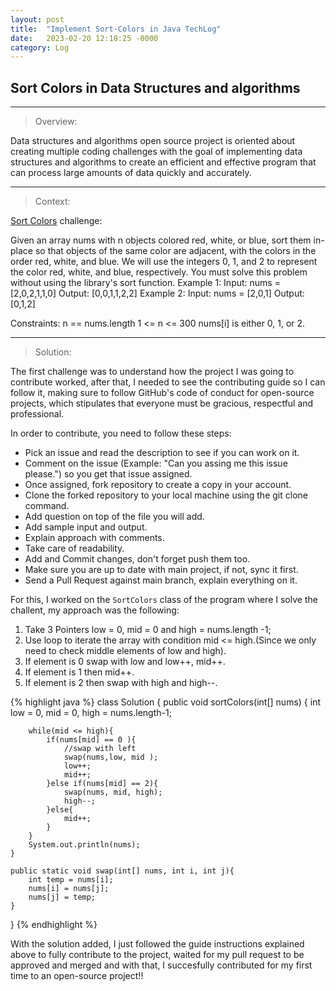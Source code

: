 ```yaml
---
layout: post
title:  "Implement Sort-Colors in Java TechLog"
date:   2023-02-20 12:18:25 -0000
category: Log
---
```

## Sort Colors in Data Structures and algorithms

------------------------------------------------------------------------------------------
<blockquote> <p> Overview: </p> </blockquote> 

Data structures and algorithms open source project is oriented about creating multiple coding challenges with the goal of implementing data structures and algorithms to create an efficient and effective program that can process large amounts of data quickly and accurately.

------------------------------------------------------------------------------------------
<blockquote> <p> Context: </p> </blockquote> 

[Sort Colors][cj-dor1] challenge:

Given an array nums with n objects colored red, white, or blue, sort them in-place so that objects of the same color are adjacent, with the colors in the order red, white, and blue.
We will use the integers 0, 1, and 2 to represent the color red, white, and blue, respectively.
You must solve this problem without using the library's sort function.
Example 1:
Input: nums = [2,0,2,1,1,0]
Output: [0,0,1,1,2,2]
Example 2:
Input: nums = [2,0,1]
Output: [0,1,2]
 
Constraints:
n == nums.length
1 <= n <= 300
nums[i] is either 0, 1, or 2.

------------------------------------------------------------------------------------------
<blockquote> <p> Solution: </p> </blockquote> 

The first challenge was to understand how the project I was going to contribute worked, after that, I needed to see the contributing guide so I can follow it, making sure to follow
GitHub's code of conduct for open-source projects, which stipulates that everyone must be gracious, respectful and professional.

In order to contribute, you need to follow these steps:

* Pick an issue and read the description to see if you can work on it.
* Comment on the issue (Example: "Can you assing me this issue please.") so you get that issue assigned.
* Once assigned, fork repository to create a copy in your account.
* Clone the forked repository to your local machine using the git clone command.
* Add question on top of the file you will add.
* Add sample input and output.
* Explain approach with comments.
* Take care of readability.
* Add and Commit changes, don't forget push them too.
* Make sure you are up to date with main project, if not, sync it first. 
* Send a Pull Request against main branch, explain everything on it.

For this, I worked on the `SortColors` class of the program where I solve the challent, my approach was the following:

1. Take 3 Pointers low = 0, mid = 0 and high = nums.length -1;
2. Use loop to iterate the array with condition mid <= high.(Since we only need to check middle elements of low and high).
3. If element is 0 swap with low and low++, mid++.
4. If element is 1 then mid++.
5. If element is 2 then swap with high and high--.

{% highlight java %}
class Solution {
    public void sortColors(int[] nums) {
        int low = 0, mid = 0, high = nums.length-1;

        while(mid <= high){
            if(nums[mid] == 0 ){
                //swap with left
                swap(nums,low, mid );
                low++;
                mid++;
            }else if(nums[mid] == 2){
                swap(nums, mid, high);
                high--;
            }else{
                mid++;
            }
        }
        System.out.println(nums);
    }

    public static void swap(int[] nums, int i, int j){
        int temp = nums[i];
        nums[i] = nums[j];
        nums[j] = temp;
    }
}
{% endhighlight %}

With the solution added, I just followed the guide instructions explained above to fully contribute to the project, waited for my pull request to be approved and merged and with that, I succesfully contributed for my first time to an open-source project!!

[cj-dor1]: https://leetcode.com/problems/sort-colors/